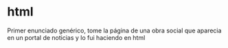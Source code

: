 # html

Primer enunciado genérico, tome la página de una obra social que aparecia en un portal de noticias y lo fui haciendo en html
